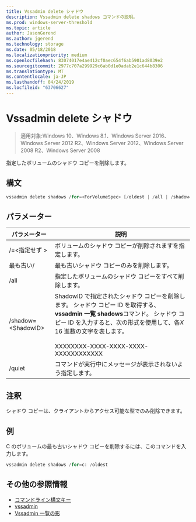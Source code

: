 ```yaml
---
title: Vssadmin delete シャドウ
description: Vssadmin delete shadows コマンドの説明。
ms.prod: windows-server-threshold
ms.topic: article
author: JasonGerend
ms.author: jgerend
ms.technology: storage
ms.date: 05/18/2018
ms.localizationpriority: medium
ms.openlocfilehash: 83074017e4ae412cf0aec654f6ab5901ad8039e2
ms.sourcegitcommit: 2977c707a299929c6ab0d1e0adab2e1c644b8306
ms.translationtype: MT
ms.contentlocale: ja-JP
ms.lasthandoff: 04/24/2019
ms.locfileid: "63706627"
---
```

# <a name="vssadmin-delete-shadows"></a>Vssadmin delete シャドウ

>適用対象:Windows 10、Windows 8.1、Windows Server 2016、Windows Server 2012 R2、Windows Server 2012、Windows Server 2008 R2、Windows Server 2008

指定したボリュームのシャドウ コピーを削除します。

## <a name="syntax"></a>構文

```PowerShell
vssadmin delete shadows /for=<ForVolumeSpec> [/oldest | /all | /shadow=<ShadowID>] [/quiet]
```

## <a name="parameters"></a>パラメーター

|パラメーター|説明|
|---|---|
|/=\<指定せず >|ボリュームのシャドウ コピーが削除されますを指定します。|
|最も古い/|最も古いシャドウ コピーのみを削除します。|
|/all|指定したボリュームのシャドウ コピーをすべて削除します。|
|/shadow=\<ShadowID>|ShadowID で指定されたシャドウ コピーを削除します。 シャドウ コピー ID を取得する、 **vssadmin 一覧 shadows**コマンド。 シャドウ コピー ID を入力すると、次の形式を使用して、各*X* 16 進数の文字を表します。<br><br>XXXXXXXX-XXXX-XXXX-XXXX-XXXXXXXXXXXX|
|/quiet|コマンドが実行中にメッセージが表示されないよう指定します。|

## <a name="remarks"></a>注釈

シャドウ コピーは、クライアントからアクセス可能な型でのみ削除できます。

## <a name="examples"></a>例

C のボリュームの最も古いシャドウ コピーを削除するには、このコマンドを入力します。

```PowerShell
vssadmin delete shadows /for=c: /oldest
```

## <a name="additional-references"></a>その他の参照情報

* [コマンドライン構文キー](https://docs.microsoft.com/previous-versions/windows/it-pro/windows-server-2012-r2-and-2012/cc771080(v%3dws.11))
* [vssadmin](vssadmin.md)
* [Vssadmin 一覧の影](vssadmin-list-shadows.md)